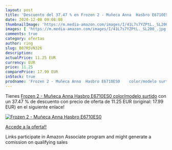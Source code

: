 ```yaml
---
layout: post
title: 'Descuento del 37.47 % en Frozen 2 - Muñeca Anna  Hasbro E6710ES0 '
date: 2020-12-08 09:08:08
thumbnailImage: 'https://m.media-amazon.com/images/I/41L7s7YZPtL._SL200_.jpg'
images: [ 'https://m.media-amazon.com/images/I/41L7s7YZPtL._SL200_.jpg' ]
comments: true
category: ofertas
author: ring
slug: B07R5VN326
description:
actualPrice: 11.25 EUR
currency: EUR
price: 11.25
comparePrice: 17.99 EUR
inStock: true
prodname: 'Frozen 2 - Muñeca Anna  Hasbro E6710ES0    color/modelo surtido'
---
```


Tienes [Frozen 2 - Muñeca Anna  Hasbro E6710ES0    color/modelo surtido](https://www.amazon.es/dp/B07R5VN326/?tag=tolees-21) con un 37.47 % de descuento con precio de oferta de 11.25 EUR (original: 17.99 EUR) en el siguiente enlace!

[![Frozen 2 - Muñeca Anna  Hasbro E6710ES0 ](https://m.media-amazon.com/images/I/41L7s7YZPtL._SL200_.jpg)](https://www.amazon.es/dp/B07R5VN326/?tag=tolees-21)

[Accede a la oferta!!](https://www.amazon.es/dp/B07R5VN326/?tag=tolees-21)

Links participate in Amazon Associate program and might generate a comission on qualifying sales


